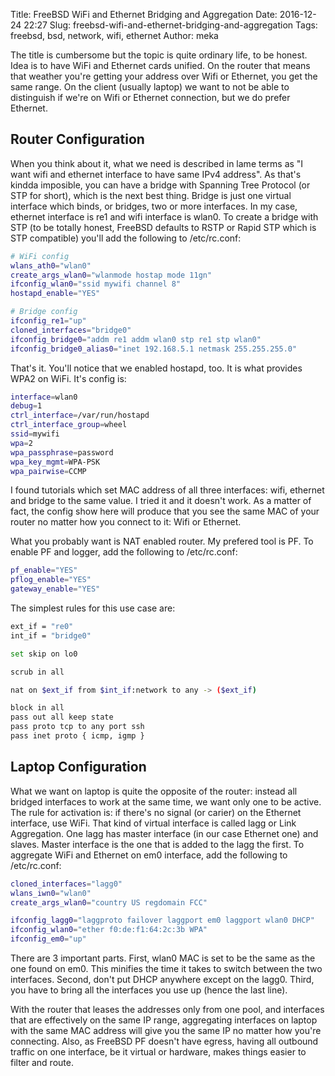Title: FreeBSD WiFi and Ethernet Bridging and Aggregation
Date: 2016-12-24 22:27
Slug: freebsd-wifi-and-ethernet-bridging-and-aggregation
Tags: freebsd, bsd, network, wifi, ethernet
Author: meka


The title is cumbersome but the topic is quite ordinary life, to be honest. Idea
is to have WiFi and Ethernet cards unified. On the router that means that
weather you're getting your address over Wifi or Ethernet, you get the same
range. On the client (usually laptop) we want to not be able to distinguish if
we're on Wifi or Ethernet connection, but we do prefer Ethernet.


Router Configuration
-------------------------

When you think about it, what we need is described in lame terms as "I want wifi
and ethernet interface to have same IPv4 address". As that's kindda imposible,
you can have a bridge with Spanning Tree Protocol (or STP for short), which is
the next best thing. Bridge is just one virtual interface which binds, or
bridges, two or more interfaces. In my case, ethernet interface is re1 and wifi
interface is wlan0. To create a bridge with STP (to be totally honest, FreeBSD
defaults to RSTP or Rapid STP which is STP compatible) you'll add the following
to /etc/rc.conf:

```sh
# WiFi config
wlans_ath0="wlan0"
create_args_wlan0="wlanmode hostap mode 11gn"
ifconfig_wlan0="ssid mywifi channel 8"
hostapd_enable="YES"

# Bridge config
ifconfig_re1="up"
cloned_interfaces="bridge0"
ifconfig_bridge0="addm re1 addm wlan0 stp re1 stp wlan0"
ifconfig_bridge0_alias0="inet 192.168.5.1 netmask 255.255.255.0"
```

That's it. You'll notice that we enabled hostapd, too. It is what provides WPA2
on WiFi. It's config is:

```sh
interface=wlan0
debug=1
ctrl_interface=/var/run/hostapd
ctrl_interface_group=wheel
ssid=mywifi
wpa=2
wpa_passphrase=password
wpa_key_mgmt=WPA-PSK
wpa_pairwise=CCMP
```

I found tutorials which set MAC address of all three interfaces: wifi, ethernet
and bridge to the same value. I tried it and it doesn't work. As a matter of
fact, the config show here will produce that you see the same MAC of your router
no matter how you connect to it: Wifi or Ethernet.

What you probably want is NAT enabled router. My prefered tool is PF. To enable
PF and logger, add the following to /etc/rc.conf:

```sh
pf_enable="YES"
pflog_enable="YES"
gateway_enable="YES"
```

The simplest rules for this use case are:

```sh
ext_if = "re0"
int_if = "bridge0"

set skip on lo0

scrub in all

nat on $ext_if from $int_if:network to any -> ($ext_if)

block in all
pass out all keep state
pass proto tcp to any port ssh
pass inet proto { icmp, igmp }
```


Laptop Configuration
-------------------------

What we want on laptop is quite the opposite of the router: instead all bridged
interfaces to work at the same time, we want only one to be active. The rule for
activation is: if there's no signal (or carier) on the Ethernet interface, use
WiFi. That kind of virtual interface is called lagg or Link Aggregation. One
lagg has master interface (in our case Ethernet one) and slaves. Master
interface is the one that is added to the lagg the first. To aggregate WiFi and
Ethernet on em0 interface, add the following to /etc/rc.conf:

```sh
cloned_interfaces="lagg0"
wlans_iwn0="wlan0"
create_args_wlan0="country US regdomain FCC"

ifconfig_lagg0="laggproto failover laggport em0 laggport wlan0 DHCP"
ifconfig_wlan0="ether f0:de:f1:64:2c:3b WPA"
ifconfig_em0="up"

```

There are 3 important parts. First, wlan0 MAC is set to be the same as the one
found on em0. This minifies the time it takes to switch between the two
interfaces. Second, don't put DHCP anywhere except on the lagg0. Third, you have
to bring all the interfaces you use up (hence the last line).

With the router that leases the addresses only from one pool, and interfaces
that are effectively on the same IP range, aggregating interfaces on laptop with
the same MAC address will give you the same IP no matter how you're connecting.
Also, as FreeBSD PF doesn't have egress, having all outbound traffic on one
interface, be it virtual or hardware, makes things easier to filter and route.
